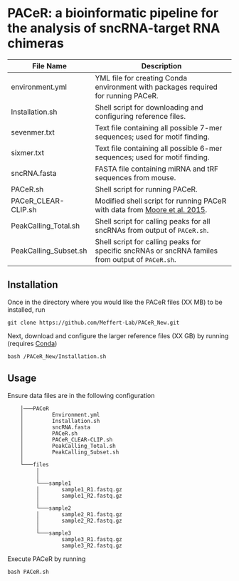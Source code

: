 # PACeR: a bioinformatic pipeline for the analysis of sncRNA-target RNA chimeras

| File Name                     | Description |
| ------------ | ------------ |
| environment.yml   | YML file for creating Conda environment with packages required for running PACeR.        |
| Installation.sh      | Shell script for downloading and configuring reference files.        |
| sevenmer.txt      | Text file containing all possible 7-mer sequences; used for motif finding.        |
| sixmer.txt      | Text file containing all possible 6-mer sequences; used for motif finding.        |
| sncRNA.fasta      | FASTA file containing miRNA and tRF sequences from mouse.        |
| PACeR.sh      | Shell script for running PACeR.        |
| PACeR_CLEAR-CLIP.sh      | Modified shell script for running PACeR with data from [Moore et al. 2015](https://www.nature.com/articles/ncomms9864).        |
| PeakCalling_Total.sh      | Shell script for calling peaks for all sncRNAs from output of `PACeR.sh`.        |
| PeakCalling_Subset.sh      | Shell script for calling peaks for specific sncRNAs or sncRNA familes from output of `PACeR.sh`.        |

## Installation

Once in the directory where you would like the PACeR files (XX MB) to be installed, run 

    git clone https://github.com/Meffert-Lab/PACeR_New.git

Next, download and configure the larger reference files (XX GB) by running (requires [Conda](https://docs.conda.io/projects/conda/en/latest/user-guide/install/index.html))

    bash /PACeR_New/Installation.sh

## Usage

Ensure data files are in the following configuration

        │───PACeR
        │         Environment.yml
        │         Installation.sh
        │         sncRNA.fasta
        │         PACeR.sh
        │         PACeR_CLEAR-CLIP.sh
        │         PeakCalling_Total.sh
        │         PeakCalling_Subset.sh
        │  
        └───files 
             │       
             │
             └───sample1
             │       sample1_R1.fastq.gz
             │       sample1_R2.fastq.gz
             │
             └───sample2
             │       sample2_R1.fastq.gz
             │       sample2_R2.fastq.gz
             │
             └───sample3
                     sample3_R1.fastq.gz
                     sample3_R2.fastq.gz


Execute PACeR by running

    bash PACeR.sh
